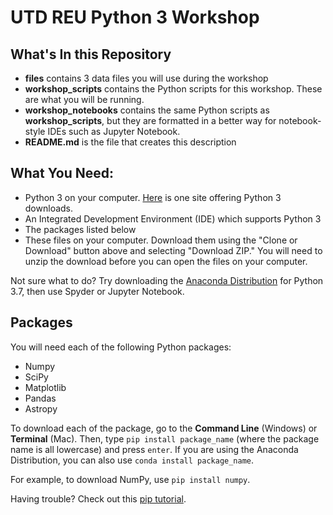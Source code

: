 # UTD REU Python 3 Workshop

## What's In this Repository
* **files** contains 3 data files you will use during the workshop
* **workshop_scripts** contains the Python scripts for this workshop. These are what you will be running. 
* **workshop_notebooks** contains the same Python scripts as **workshop_scripts**, but they are formatted in a better way for notebook-style IDEs such as Jupyter Notebook. 
* **README.md** is the file that creates this description

## What You Need:
* Python 3 on your computer. [Here](https://www.python.org/downloads/) is one site offering Python 3 downloads. 
* An Integrated Development Environment (IDE) which supports Python 3
* The packages listed below 
* These files on your computer. Download them using the "Clone or Download" button above and selecting "Download ZIP." You will need to unzip the download before you can open the files on your computer. 

Not sure what to do? Try downloading the [Anaconda Distribution](https://www.anaconda.com/products/individual) for Python 3.7, then use Spyder or Jupyter Notebook. 

## Packages
You will need each of the following Python packages:
* Numpy
* SciPy
* Matplotlib
* Pandas
* Astropy

To download each of the package, go to the **Command Line** (Windows) or **Terminal** (Mac). Then, type ```pip install package_name``` (where the package name is all lowercase) and press ```enter```. If you are using the Anaconda Distribution, you can also use ```conda install package_name```.

For example, to download NumPy, use ```pip install numpy```.

Having trouble? Check out this [pip tutorial](https://www.pythonforbeginners.com/basics/python-pip-usage/).
